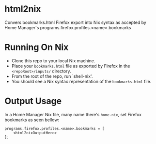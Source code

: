 # html2nix

Convers bookmarks.html Firefox export into Nix syntax as accepted by Home Manager's programs.firefox.profiles.&lt;name>.bookmarks

# Running On Nix

- Clone this repo to your local Nix machine.
- Place your `bookmarks.html` file as exported by Firefox in the `<repoRoot>/inputs/` directory.
- From the root of the repo, run `shell-nix'.
- You should see a Nix syntax representation of the `bookmarks.html` file.

# Output Usage

In a Home Manager Nix file, many name there's `home.nix`, set Firefox bookmarks as seen bellow:

```
programs.firefox.profiles.<name>.bookmarks = [
    <html2nixOutputHere>
];
```

